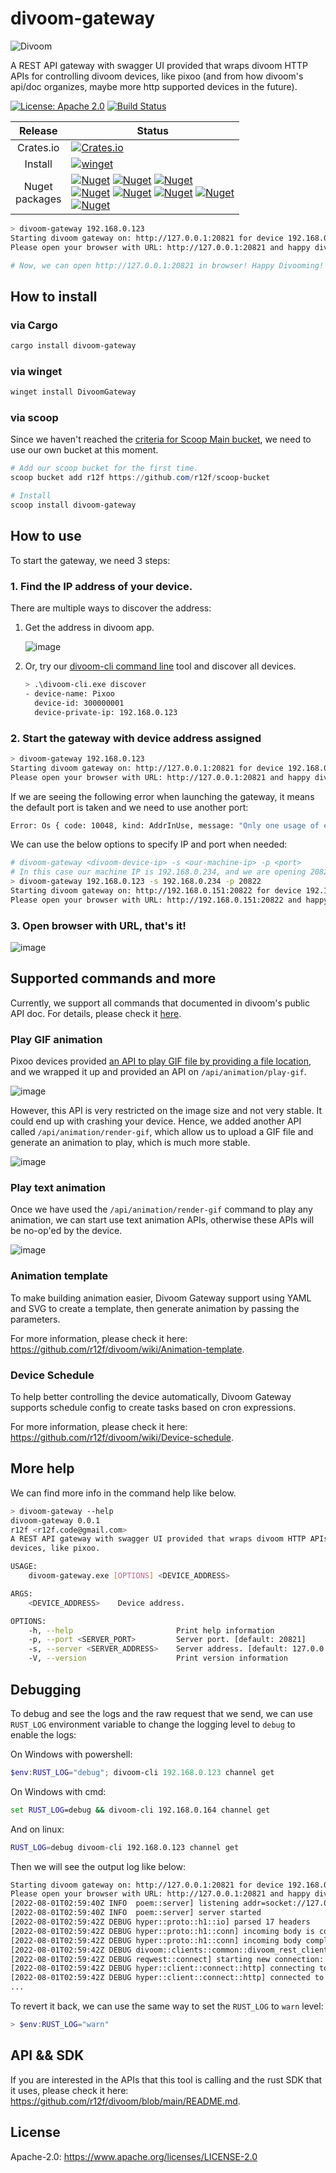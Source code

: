 # divoom-gateway
![Divoom](https://raw.githubusercontent.com/r12f/divoom/main/assets/Logo.png)

A REST API gateway with swagger UI provided that wraps divoom HTTP APIs for controlling divoom devices, like pixoo (and from how divoom's api/doc organizes, maybe more http supported devices in the future).

[![License: Apache 2.0](https://img.shields.io/badge/License-Apache%202.0-blue.svg)](LICENSE-APACHE)
[![Build Status](https://riff.visualstudio.com/divoom/_apis/build/status/r12f.divoom?branchName=main)](https://riff.visualstudio.com/divoom/_build/latest?definitionId=7&branchName=main)

| Release | Status                                                                                                                                                                                                                                                                                                                                                                                                                                                                                                                                                                                                                                                                                                                                                                                                                                                                                                                                                                                                                                                                                                                                                                                                                                                                                                                                                                                                                                                                      |
|:---:|-----------------------------------------------------------------------------------------------------------------------------------------------------------------------------------------------------------------------------------------------------------------------------------------------------------------------------------------------------------------------------------------------------------------------------------------------------------------------------------------------------------------------------------------------------------------------------------------------------------------------------------------------------------------------------------------------------------------------------------------------------------------------------------------------------------------------------------------------------------------------------------------------------------------------------------------------------------------------------------------------------------------------------------------------------------------------------------------------------------------------------------------------------------------------------------------------------------------------------------------------------------------------------------------------------------------------------------------------------------------------------------------------------------------------------------------------------------------------------|
| Crates.io | [![Crates.io](https://img.shields.io/crates/v/divoom-gateway?color=blue&style=flat-square&label=cargo%20install%20divoom-gateway)](https://crates.io/crates/divoom-gateway)                                                                                                                                                                                                                                                                                                                                                                                                                                                                                                                                                                                                                                                                                                                                                                                                                                                                                                                                                                                                                                                                                                                                                                                                                                                                                                 |                                                                                                                                                                                                                                                                                                                                                                                                                                                                                                                                                                                                                                                                                                                                                                                                                                                                                                                                                                                                                                                                                                                                                                                                                        |
| Install | [![winget](https://img.shields.io/static/v1?style=flat-square&label=winget%20install%20DivoomGateway&message=winget&color=blue)](https://github.com/microsoft/winget-pkgs/tree/master/manifests/r/r12f/DivoomGateway)                                                                                                                                                                                                                                                                                                                                                                                                                                                                                                                                                                                                                                                                                                                                                                                                                                                                                                                                                                                                                                                                                                                                                                                                                                                       |
| Nuget<br/>packages | [![Nuget](https://img.shields.io/nuget/v/divoom-gateway.windows.x86?style=flat-square&color=green&label=windows.x86)](https://www.nuget.org/packages/divoom-gateway.windows.x86/) [![Nuget](https://img.shields.io/nuget/v/divoom-gateway.windows.x64?style=flat-square&color=green&label=windows.x64)](https://www.nuget.org/packages/divoom-gateway.windows.x64/) [![Nuget](https://img.shields.io/nuget/v/divoom-gateway.windows.arm64?style=flat-square&color=green&label=windows.arm64)](https://www.nuget.org/packages/divoom-gateway.windows.arm64/) <br/> [![Nuget](https://img.shields.io/nuget/v/divoom-gateway.linux.x86?style=flat-square&color=green&label=linux.x86)](https://www.nuget.org/packages/divoom-gateway.linux.x86/) [![Nuget](https://img.shields.io/nuget/v/divoom-gateway.linux.x64?style=flat-square&color=green&label=linux.x64)](https://www.nuget.org/packages/divoom-gateway.linux.x64/) [![Nuget](https://img.shields.io/nuget/v/divoom-gateway.linux.arm?style=flat-square&color=green&label=linux.arm)](https://www.nuget.org/packages/divoom-gateway.linux.arm/) [![Nuget](https://img.shields.io/nuget/v/divoom-gateway.linux.arm64?style=flat-square&color=green&label=linux.arm64)](https://www.nuget.org/packages/divoom-gateway.linux.arm64/) <br/> [![Nuget](https://img.shields.io/nuget/v/divoom-gateway.linux.arm64?style=flat-square&color=green&label=macos.x64)](https://www.nuget.org/packages/divoom-gateway.macos.x64/) |

```bash
> divoom-gateway 192.168.0.123
Starting divoom gateway on: http://127.0.0.1:20821 for device 192.168.0.123.
Please open your browser with URL: http://127.0.0.1:20821 and happy divooming!

# Now, we can open http://127.0.0.1:20821 in browser! Happy Divooming!
```

## How to install

### via Cargo
```bash
cargo install divoom-gateway
```

### via winget
```powershell
winget install DivoomGateway
```

### via scoop
Since we haven't reached the [criteria for Scoop Main bucket](https://github.com/ScoopInstaller/Scoop/wiki/Criteria-for-including-apps-in-the-main-bucket), we need to use our own bucket at this moment.

```powershell
# Add our scoop bucket for the first time.
scoop bucket add r12f https://github.com/r12f/scoop-bucket

# Install
scoop install divoom-gateway
```

## How to use

To start the gateway, we need 3 steps:

### 1. Find the IP address of your device.

There are multiple ways to discover the address:

1. Get the address in divoom app.

   ![image](https://user-images.githubusercontent.com/1533278/182060485-09cd2481-7031-4121-b21f-a5c0d6476069.png)

2. Or, try our [divoom-cli command line](https://github.com/r12f/divoom/tree/main/divoom_cli) tool and discover all devices.

   ```bash
   > .\divoom-cli.exe discover
   - device-name: Pixoo
     device-id: 300000001
     device-private-ip: 192.168.0.123
   ```

### 2. Start the gateway with device address assigned

```bash
> divoom-gateway 192.168.0.123
Starting divoom gateway on: http://127.0.0.1:20821 for device 192.168.0.123.
Please open your browser with URL: http://127.0.0.1:20821 and happy divooming!
```

If we are seeing the following error when launching the gateway, it means the default port is taken and we need to use another port:

```bash
Error: Os { code: 10048, kind: AddrInUse, message: "Only one usage of each socket address (protocol/network address/port) is normally permitted." }
```

We can use the below options to specify IP and port when needed:

```bash
# divoom-gateway <divoom-device-ip> -s <our-machine-ip> -p <port>
# In this case our machine IP is 192.168.0.234, and we are opening 20822 to connect to device 192.168.0.123:
> divoom-gateway 192.168.0.123 -s 192.168.0.234 -p 20822
Starting divoom gateway on: http://192.168.0.151:20822 for device 192.168.0.164.
Please open your browser with URL: http://192.168.0.151:20822 and happy divooming!
```

### 3. Open browser with URL, that's it!

![image](https://user-images.githubusercontent.com/1533278/182061620-2a0724cf-a153-4dc5-8330-63a1a49b5eb0.png)

## Supported commands and more

Currently, we support all commands that documented in divoom's public API doc. For details, please check it [here](https://github.com/r12f/divoom#pixoo-device-apis).

### Play GIF animation

Pixoo devices provided [an API to play GIF file by providing a file location](http://doc.divoom-gz.com/web/#/12?page_id=195), and we wrapped it up and
provided an API on `/api/animation/play-gif`.

![image](https://user-images.githubusercontent.com/1533278/182063159-5851d354-7305-41cd-9efe-e395b1cff91a.png)

However, this API is very restricted on the image size and not very stable. It could end up with crashing your device. Hence, we added another API
called `/api/animation/render-gif`, which allow us to upload a GIF file and generate an animation to play, which is much more stable.

![image](https://user-images.githubusercontent.com/1533278/182063297-ab7cebb6-1a87-42bb-a8bc-d4c63982c7fd.png)

### Play text animation

Once we have used the `/api/animation/render-gif` command to play any animation, we can start use text animation APIs, otherwise these APIs will be
no-op'ed by the device.

![image](https://user-images.githubusercontent.com/1533278/182063848-e3ac6409-f3f8-4228-932f-d661f782e16d.png)

### Animation template

To make building animation easier, Divoom Gateway support using YAML and SVG to create a template, then generate animation by passing the parameters.

For more information, please check it here: <https://github.com/r12f/divoom/wiki/Animation-template>.

### Device Schedule

To help better controlling the device automatically, Divoom Gateway supports schedule config to create tasks based on cron expressions.

For more information, please check it here: <https://github.com/r12f/divoom/wiki/Device-schedule>.

## More help

We can find more info in the command help like below.

```bash
> divoom-gateway --help
divoom-gateway 0.0.1
r12f <r12f.code@gmail.com>
A REST API gateway with swagger UI provided that wraps divoom HTTP APIs for controlling divoom
devices, like pixoo.

USAGE:
    divoom-gateway.exe [OPTIONS] <DEVICE_ADDRESS>

ARGS:
    <DEVICE_ADDRESS>    Device address.

OPTIONS:
    -h, --help                       Print help information
    -p, --port <SERVER_PORT>         Server port. [default: 20821]
    -s, --server <SERVER_ADDRESS>    Server address. [default: 127.0.0.1]
    -V, --version                    Print version information
```

## Debugging

To debug and see the logs and the raw request that we send, we can use `RUST_LOG` environment variable to change the logging level to `debug` to enable the logs:

On Windows with powershell:

```powershell
$env:RUST_LOG="debug"; divoom-cli 192.168.0.123 channel get
```

On Windows with cmd:

```cmd
set RUST_LOG=debug && divoom-cli 192.168.0.164 channel get
```

And on linux:

```bash
RUST_LOG=debug divoom-cli 192.168.0.123 channel get
```

Then we will see the output log like below:

```bash
Starting divoom gateway on: http://127.0.0.1:20821 for device 192.168.0.123.
Please open your browser with URL: http://127.0.0.1:20821 and happy divooming!
[2022-08-01T02:59:40Z INFO  poem::server] listening addr=socket://127.0.0.1:20821
[2022-08-01T02:59:40Z INFO  poem::server] server started
[2022-08-01T02:59:42Z DEBUG hyper::proto::h1::io] parsed 17 headers
[2022-08-01T02:59:42Z DEBUG hyper::proto::h1::conn] incoming body is content-length (230 bytes)
[2022-08-01T02:59:42Z DEBUG hyper::proto::h1::conn] incoming body completed
[2022-08-01T02:59:42Z DEBUG divoom::clients::common::divoom_rest_client] Sending request: Url = "http://192.168.0.123/post", Body = "{"Command":"Draw/SendHttpText","TextId":0,"x":0,"y":0,"dir":1,"font":0,"TextWidth":0,"speed":100,"TextString":"The gray fox jumped over the lazy dog","color":"#000000","align":2}", Timeout = 2s
[2022-08-01T02:59:42Z DEBUG reqwest::connect] starting new connection: http://192.168.0.123/
[2022-08-01T02:59:42Z DEBUG hyper::client::connect::http] connecting to 192.168.0.123:80
[2022-08-01T02:59:42Z DEBUG hyper::client::connect::http] connected to 192.168.0.123:80
...
```

To revert it back, we can use the same way to set the `RUST_LOG` to `warn` level:

```powershell
> $env:RUST_LOG="warn"
```

## API && SDK

If you are interested in the APIs that this tool is calling and the rust SDK that it uses, please check it here: <https://github.com/r12f/divoom/blob/main/README.md>.

## License
Apache-2.0: <https://www.apache.org/licenses/LICENSE-2.0>
